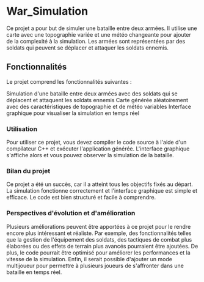 # War_Simulation

Ce projet a pour but de simuler une bataille entre deux armées. Il utilise une carte avec une topographie variée et une météo changeante pour ajouter de la complexité à la simulation. Les armées sont représentées par des soldats qui peuvent se déplacer et attaquer les soldats ennemis.

## Fonctionnalités

Le projet comprend les fonctionnalités suivantes :

Simulation d'une bataille entre deux armées avec des soldats qui se déplacent et attaquent les soldats ennemis
Carte générée aléatoirement avec des caractéristiques de topographie et de météo variables
Interface graphique pour visualiser la simulation en temps réel

### Utilisation

Pour utiliser ce projet, vous devez compiler le code source à l'aide d'un compilateur C++ et exécuter l'application générée. L'interface graphique s'affiche alors et vous pouvez observer la simulation de la bataille.

### Bilan du projet

Ce projet a été un succès, car il a atteint tous les objectifs fixés au départ. La simulation fonctionne correctement et l'interface graphique est simple et efficace. Le code est bien structuré et facile à comprendre.

### Perspectives d'évolution et d'amélioration

Plusieurs améliorations peuvent être apportées à ce projet pour le rendre encore plus intéressant et réaliste. Par exemple, des fonctionnalités telles que la gestion de l'équipement des soldats, des tactiques de combat plus élaborées ou des effets de terrain plus avancés pourraient être ajoutées. De plus, le code pourrait être optimisé pour améliorer les performances et la vitesse de la simulation. Enfin, il serait possible d'ajouter un mode multijoueur pour permettre à plusieurs joueurs de s'affronter dans une bataille en temps réel.
